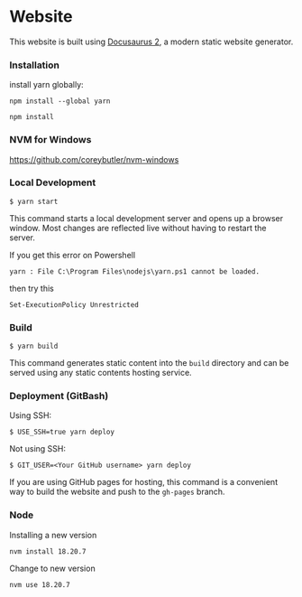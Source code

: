 # Website

This website is built using [Docusaurus 2](https://docusaurus.io/), a modern static website generator.

### Installation

install yarn globally:

```
npm install --global yarn
```

```
npm install
```

### NVM for Windows

https://github.com/coreybutler/nvm-windows


### Local Development

```
$ yarn start
```

This command starts a local development server and opens up a browser window. Most changes are reflected live without having to restart the server.

If you get this error on Powershell
```
yarn : File C:\Program Files\nodejs\yarn.ps1 cannot be loaded.
```

then try this
```
Set-ExecutionPolicy Unrestricted
```

### Build

```
$ yarn build
```

This command generates static content into the `build` directory and can be served using any static contents hosting service.

### Deployment (GitBash)

Using SSH:

```
$ USE_SSH=true yarn deploy
```

Not using SSH:

```
$ GIT_USER=<Your GitHub username> yarn deploy
```

If you are using GitHub pages for hosting, this command is a convenient way to build the website and push to the `gh-pages` branch.

### Node

Installing a new version

```
nvm install 18.20.7
```

Change to new version

```
nvm use 18.20.7
```
